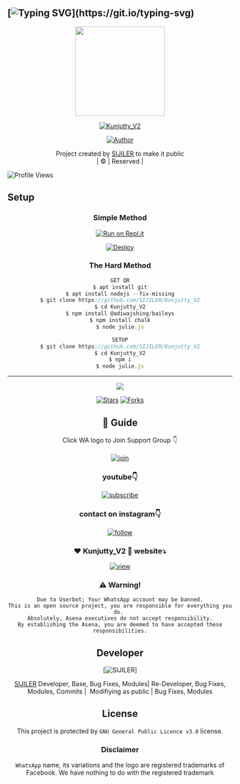 ## [![Typing SVG](https://readme-typing-svg.herokuapp.com?font=Lemon+milk&color=F5000&lines=Welcome+to+Kunjutty_V2+WA+Bot...;Created+by+husni+and+nijin...;This+is+a+Bgm+stickerbot...;With+more+features...)](https://git.io/typing-svg)

<div align="center">
  <img border-radius: 15px src="IMG-20211118-WA0472.jpg" width="200" height="200"/>
  <p align="center">
<a href="#"><img title="Kunjutty_V2" src="https://img.shields.io/badge/Kunjutty_V2-green?colorA=%23ff0000&colorB=%23017e40&style=for-the-badge"></a>
</p>
  <p align="center">
<a href="https://github.com/SIJILER"><img title="Author" src="https://img.shields.io/badge/Author-Husnijin-/Kunjutty_V2?color=blue&style=for-the-badge&logo=whatsapp"></a>
</p>
</div>
<p align="center">
Project created by <a href="https://github.com/SIJILER">SIJILER</a> to make it public
    <br>
       | © |
        Reserved |
    <br> 
</p>

![Profile Views](https://hits.seeyoufarm.com/api/count/incr/badge.svg?url=https://github.com/SIJILER/Kunjutty_V2&title=maalutty%20Views)

## Setup
<div align="center">

  ### Simple Method
 
[![Run on Repl.it](https://repl.it/badge/github/quiec/whatsAlfa)](https://replit.com/@Husniser/MAALUTTY-QR)
  

[![Deploy](https://www.herokucdn.com/deploy/button.svg)](https://heroku.com/deploy?template=https://github.com/SIJILER/Kunjutty_V2) 
 
### The Hard Method
```js
GET QR
$ apt install git
$ apt install nodejs --fix-missing
$ git clone https://github.com/SIJILER/Kunjutty_V2
$ cd Kunjutty_V2
$ npm install @adiwajshing/baileys
$ npm install chalk
$ node julie.js
```
      
```js
SETUP
$ git clone https://github.com/SIJILER/Kunjutty_V2
$ cd Kunjutty_V2
$ npm i
$ node julie.js
```

----

  <p align="center">
  <a href="httsp://github.com/SIJILER/Kunjutty_V2">
    
<a href="https://github.com/farhan-dqz/followers">
<img src="https://img.shields.io/github/repo-size/farhan-dqz/Julie-Mwol?color=green&label=Repo%20total%20size&style=plastic">
<p align="center">
<a href="https://github.com/SIJILER/followers"
<img title="Followers" src="https://img.shields.io/github/followers/SIJILER?color=blue&style=flat-square"></a>
<a href="https://github.com/SIJILER/Kunjutty_V2/stargazers/"><img title="Stars" src="https://img.shields.io/github/stars/SIJILER/Kunjutty_V2?color=blue&style=flat-trangle"></a>
<a href="https://github.com/SIJILER/Kunjutty_V2/network/members"><img title="Forks" src="https://img.shields.io/github/forks/SIJILER/Kunjutty_V2?color=blue&style=flat-trangle"></a>
</p>

## 📢 Guide
Click WA logo to Join Support Group 👇
    <br>
<br>
  [![join](https://github.com/Alien-alfa/PublicBot/blob/main/wlogo.svg.png)](https://chat.whatsapp.com/FO3JyZPm1ma3vHyEQjaToY)
  <div align="center">

  </div>

### youtube👇

[![subscribe](https://i.ibb.co/mqttCVQ/images-1-1.png)](https://youtube.com/channel/UCllom1TvXieyxcGaanSpMvA)


### contact on instagram👇

[![follow](https://i.ibb.co/zHdm4Hj/images-5-2.jpg)](https://www.instagram.com/Kunjutty_V2_v2/)

### ❤️ Kunjutty_V2 💙 website⤵️

[![view](https://i.ibb.co/cyXKpj7/images-7-1-1.jpg)](https://Kunjutty_V2nijinhusni.blogspot.com)


### ⚠️ Warning! 
```
Due to Userbot; Your WhatsApp account may be banned.
This is an open source project, you are responsible for everything you do. 
Absolutely, Asena executives do not accept responsibility.
By establishing the Asena, you are deemed to have accepted these responsibilities.
```

## Developer
  <div align="center">
    
[![SIJILER](https://github.com/SIJILER.png?size=100)]

 [SIJILER](https://github.com/SIJILER)
Developer, Base, Bug Fixes, Modules| Re-Developer, Bug Fixes, Modules, Commits |  Modifiying  as   public | Bug Fixes, Modules 
  </div>
    


## License
This project is protected by `GNU General Public Licence v3.0` license.

### Disclaimer
`WhatsApp` name, its variations and the logo are registered trademarks of Facebook. We have nothing to do with the registered trademark

